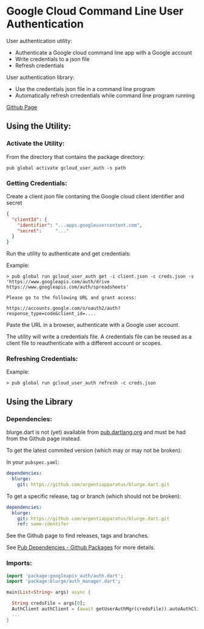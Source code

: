 # Google Cloud Command Line User Authentication

User authentication utility:
* Authenticate a Google cloud command line app with a Google account
* Write credentials to a json file
* Refresh credentials

User authentication library:
* Use the credentials json file in a command line program
* Automatically refresh crredentials while command line program running

[Github Page](https://github.com/argentiapparatus/blurge.dart)

## Using the Utility:

### Activate the Utility:

From the directory that contains the package directory:

    pub global activate gcloud_user_auth -s path

### Getting Credentials:

Create a client json file contaning the Google cloud client identifier and secret

````json
{
  "clientId": {
    "identifier": "...apps.googleusercontent.com",
    "secret":     "..."
  }
}
````

Run the utility to authenticate and get credentials:

Example:

````
> pub global run gcloud_user_auth get -i client.json -c creds.json -s 'https://www.googleapis.com/auth/drive https://www.googleapis.com/auth/spreadsheets'

Please go to the following URL and grant access:

https://accounts.google.com/o/oauth2/auth?response_type=code&client_id=....
````

Paste the URL in a browser, authenticate with a Google user account.

The utility will write a credentials file. A credentials file can be reused as a client file to reauthenticate with a different account or scopes.

### Refreshing Credentials:

Example:

````
> pub global run gcloud_user_auth refresh -c creds.json
````

## Using the Library

### Dependencies:

blurge.dart is not (yet) available from [pub.dartlang.org](https://pub.dartlang.org/) and must be had from the Github page instead.

To get the latest commited version (which may or may not be broken):

In your `pubspec.yaml`:

```yaml
dependencies:
  blurge:
    git: https://github.com/argentiapparatus/blurge.dart.git
```

To get a specific release, tag or branch (which should not be broken):

```yaml
dependencies:
  blurge:
    git: https://github.com/argentiapparatus/blurge.dart.git
    ref: some-identifer
```

See the Github page to find releases, tags and branches.

See [Pub Dependencies - Github Packages](https://www.dartlang.org/tools/pub/dependencies.html#git-packages)
for more details.

### Imports:

```dart
import 'package:googleapis_auth/auth.dart';
import 'package:blurge/auth_manager.dart';

main(List<String> args) async {

  String credsFile = args[0];
  AuthClient authClient = (await getUserAuthMgr(credsFile)).autoAuthClient;
  ...
}

```
